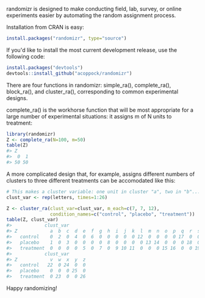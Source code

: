 <!-- README.md is generated from README.Rmd. Please edit that file -->
randomizr is designed to make conducting field, lab, survey, or online experiments easier by automating the random assignment process.

Installation from CRAN is easy:

``` r
install.packages("randomizr", type="source")
```

If you'd like to install the most current development release, use the following code:

``` r
install.packages("devtools")
devtools::install_github("acoppock/randomizr")
```

There are four functions in randomizr: simple\_ra(), complete\_ra(), block\_ra(), and cluster\_ra(), corresponding to common experimental designs.

complete\_ra() is the workhorse function that will be most appropriate for a large number of experimental situations: it assigns m of N units to treatment:

``` r
library(randomizr)
Z <- complete_ra(N=100, m=50)
table(Z)
#> Z
#>  0  1 
#> 50 50
```

A more complicated design that, for example, assigns different numbers of clusters to three different treatments can be accomodated like this:

``` r
# This makes a cluster variable: one unit in cluster "a", two in "b"...
clust_var <- rep(letters, times=1:26)

Z <- cluster_ra(clust_var=clust_var, m_each=c(7, 7, 12),
                condition_names=c("control", "placebo", "treatment"))
table(Z, clust_var)
#>            clust_var
#> Z            a  b  c  d  e  f  g  h  i  j  k  l  m  n  o  p  q  r  s  t  u
#>   control    0  2  0  4  0  6  0  0  0  0  0 12  0  0  0  0 17  0  0  0  0
#>   placebo    1  0  3  0  0  0  0  8  0  0  0  0 13 14  0  0  0 18  0  0  0
#>   treatment  0  0  0  0  5  0  7  0  9 10 11  0  0  0 15 16  0  0 19 20 21
#>            clust_var
#> Z            v  w  x  y  z
#>   control   22  0 24  0  0
#>   placebo    0  0  0 25  0
#>   treatment  0 23  0  0 26
```

Happy randomizing!
